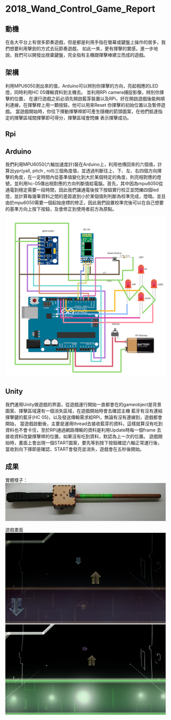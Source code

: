 2018_Wand_Control_Game_Report
=============================

**動機**
--------

在各大平台上有很多節奏遊戲，但是都是利用手指在螢幕或鍵盤上操作的居多，我們想要利用擊劍的方式去玩節奏遊戲，
如此一來，更有揮擊的實感，進一步地說，我們可以開發出捨棄鍵盤，完全指有主機跟揮擊棒建立而成的遊戲。

**架構**
--------
利用MPU6050測出來的值，Arduino可以辨別你揮擊的方向，亮起相應的LED燈，同時利用HC 05傳輸資料到主機去。
並利用RPi camera捕捉影像，辨別你揮擊的位置，
在運行遊戲之前必須先開啟藍芽裝置以及RPi，好在開啟遊戲後能夠順利連線，在揮擊桿上用一顆按鈕，他可以用來Reset
你揮擊的初始位置以及暫停遊戲。
當遊戲開始時，你往下揮動揮擊桿即可產生隨機的箭頭圖案，在他們抵達指定的揮擊區域間揮擊即可得分，揮擊區域會閃爍
表示揮擊成功。


**Rpi**
-------

**Arduino**
-----------
我們利用MPU6050(六軸加速度計)裝在Arduino上，利用他傳回來的六個值，計算出ypr(yall, pitch , roll)三個角度值，並透過判斷往上、下、左、右四個方向揮擊的角度，在一定時間內從基準值變化到大於某個特定的角度，則亮相對應的燈號，並利用hc-05傳出相對應的方向判斷值給電腦。首先，其中因為mpu6050從通電到穩定需要一段時間，因此我們讓通電後按下按鈕實行校正並閃爍四個led燈，並計算每幾筆資料之間的差距直到小於某個值則判斷為校準完成，燈暗。並且由於mpu6050需要一個起始座標的修正，因此我們設置校準完後可以在自己想要的基準方向上按下按鈕，及會修正到使用者前方為原點。

![My image](https://github.com/NTUEE-ESLab/2018Fall_Wand_Control_Game/blob/master/pictures/arduino_circuit.png)

**Unity**
---------
我們運用Unity做遊戲的界面，從遊戲運行開始一直都會在的gameobject是背景圖案、揮擊區域還有一個消失區域，在遊戲開始時會去確認主機
藍牙有沒有連結揮擊鍵的藍牙(HC 05)，以及發送傳輸需求給RPi，無論有沒有連線到，遊戲都會開始，
當遊戲啟動後，主要是運用thread去接收藍芽的資料，這樣就算沒有吃到資料也不會卡住，至於RPi通過網路傳輸的資料是利用Update時每一個frame
去接收資料改變揮擊桿的位置，如果沒有吃到資料，默認為上一次的位置。
遊戲開始時，畫面上會出現一個START圖案，要先等到按下按鈕確認六軸正常運行後，當收到向下揮即是確認，START會發亮並消失，遊戲會在五秒後開始。




**成果**
--------
實體樣子：	
![My image](https://github.com/NTUEE-ESLab/2018Fall_Wand_Control_Game/blob/master/pictures/wand2.jpg)

遊戲畫面
![My image](https://github.com/NTUEE-ESLab/2018Fall_Wand_Control_Game/blob/master/pictures/game0.png)
![My image](https://github.com/NTUEE-ESLab/2018Fall_Wand_Control_Game/blob/master/pictures/game1.png)


